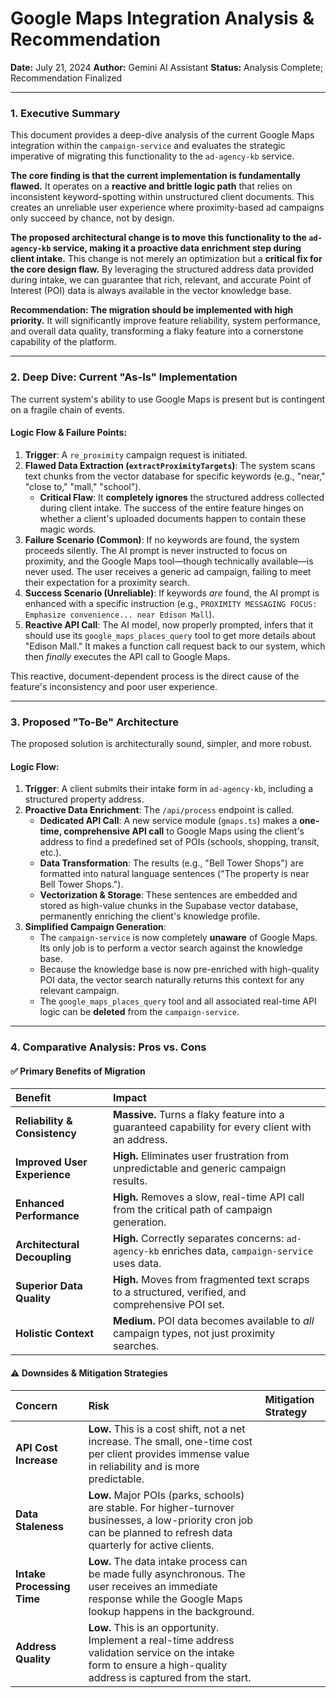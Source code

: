 # Google Maps Integration Analysis & Recommendation

**Date:** July 21, 2024
**Author:** Gemini AI Assistant
**Status:** Analysis Complete; Recommendation Finalized

---

### 1. Executive Summary

This document provides a deep-dive analysis of the current Google Maps integration within the `campaign-service` and evaluates the strategic imperative of migrating this functionality to the `ad-agency-kb` service.

**The core finding is that the current implementation is fundamentally flawed.** It operates on a **reactive and brittle logic path** that relies on inconsistent keyword-spotting within unstructured client documents. This creates an unreliable user experience where proximity-based ad campaigns only succeed by chance, not by design.

**The proposed architectural change is to move this functionality to the `ad-agency-kb` service, making it a proactive data enrichment step during client intake.** This change is not merely an optimization but a **critical fix for the core design flaw.** By leveraging the structured address data provided during intake, we can guarantee that rich, relevant, and accurate Point of Interest (POI) data is always available in the vector knowledge base.

**Recommendation: The migration should be implemented with high priority.** It will significantly improve feature reliability, system performance, and overall data quality, transforming a flaky feature into a cornerstone capability of the platform.

---

### 2. Deep Dive: Current "As-Is" Implementation

The current system's ability to use Google Maps is present but is contingent on a fragile chain of events.

#### Logic Flow & Failure Points:

1.  **Trigger**: A `re_proximity` campaign request is initiated.
2.  **Flawed Data Extraction (`extractProximityTargets`)**: The system scans text chunks from the vector database for specific keywords (e.g., "near," "close to," "mall," "school").
    *   **Critical Flaw**: It **completely ignores** the structured address collected during client intake. The success of the entire feature hinges on whether a client's uploaded documents happen to contain these magic words.
3.  **Failure Scenario (Common)**: If no keywords are found, the system proceeds silently. The AI prompt is never instructed to focus on proximity, and the Google Maps tool—though technically available—is never used. The user receives a generic ad campaign, failing to meet their expectation for a proximity search.
4.  **Success Scenario (Unreliable)**: If keywords *are* found, the AI prompt is enhanced with a specific instruction (e.g., `PROXIMITY MESSAGING FOCUS: Emphasize convenience... near Edison Mall`).
5.  **Reactive API Call**: The AI model, now properly prompted, infers that it should use its `google_maps_places_query` tool to get more details about "Edison Mall." It makes a function call request back to our system, which then *finally* executes the API call to Google Maps.

This reactive, document-dependent process is the direct cause of the feature's inconsistency and poor user experience.

---

### 3. Proposed "To-Be" Architecture

The proposed solution is architecturally sound, simpler, and more robust.

#### Logic Flow:

1.  **Trigger**: A client submits their intake form in `ad-agency-kb`, including a structured property address.
2.  **Proactive Data Enrichment**: The `/api/process` endpoint is called.
    *   **Dedicated API Call**: A new service module (`gmaps.ts`) makes a **one-time, comprehensive API call** to Google Maps using the client's address to find a predefined set of POIs (schools, shopping, transit, etc.).
    *   **Data Transformation**: The results (e.g., "Bell Tower Shops") are formatted into natural language sentences ("The property is near Bell Tower Shops.").
    *   **Vectorization & Storage**: These sentences are embedded and stored as high-value chunks in the Supabase vector database, permanently enriching the client's knowledge profile.
3.  **Simplified Campaign Generation**:
    *   The `campaign-service` is now completely **unaware** of Google Maps. Its only job is to perform a vector search against the knowledge base.
    *   Because the knowledge base is now pre-enriched with high-quality POI data, the vector search naturally returns this context for any relevant campaign.
    *   The `google_maps_places_query` tool and all associated real-time API logic can be **deleted** from the `campaign-service`.

---

### 4. Comparative Analysis: Pros vs. Cons

#### ✅ **Primary Benefits of Migration**

| Benefit | Impact |
| :--- | :--- |
| **Reliability & Consistency** | **Massive.** Turns a flaky feature into a guaranteed capability for every client with an address. |
| **Improved User Experience** | **High.** Eliminates user frustration from unpredictable and generic campaign results. |
| **Enhanced Performance** | **High.** Removes a slow, real-time API call from the critical path of campaign generation. |
| **Architectural Decoupling** | **High.** Correctly separates concerns: `ad-agency-kb` enriches data, `campaign-service` uses data. |
| **Superior Data Quality**| **High.** Moves from fragmented text scraps to a structured, verified, and comprehensive POI set. |
| **Holistic Context** | **Medium.** POI data becomes available to *all* campaign types, not just proximity searches. |

#### ⚠️ **Downsides & Mitigation Strategies**

| Concern | Risk | Mitigation Strategy |
| :--- | :--- | :--- |
| **API Cost Increase** | **Low.** This is a cost shift, not a net increase. The small, one-time cost per client provides immense value in reliability and is more predictable. |
| **Data Staleness** | **Low.** Major POIs (parks, schools) are stable. For higher-turnover businesses, a low-priority cron job can be planned to refresh data quarterly for active clients. |
| **Intake Processing Time**| **Low.** The data intake process can be made fully asynchronous. The user receives an immediate response while the Google Maps lookup happens in the background. |
| **Address Quality** | **Low.** This is an opportunity. Implement a real-time address validation service on the intake form to ensure a high-quality address is captured from the start. | 